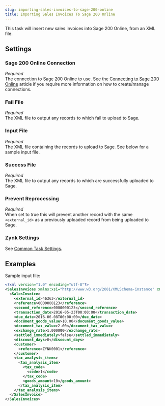 ```yaml
---
slug: importing-sales-invoices-to-sage-200-online
title: Importing Sales Invoices To Sage 200 Online
---
```

This task will insert new sales invoices into Sage 200 Online, from an XML file.

## Settings
### Sage 200 Online Connection
_Required_  
The connection to Sage 200 Online to use. See the [Connecting to Sage 200 Online](connecting-to-sage-200-online) article if you require more information on how to create/manage connections.

### Fail File
_Required_  
 The XML file to output any records to which fail to upload to Sage.

### Input File
_Required_  
The XML file containing the records to upload to Sage. See below for a sample input file.

### Success File
_Required_  
The XML file to output any records to which are successfully uploaded to Sage.

### Prevent Reprocessing
_Required_  
When set to true this will prevent another record with the same `<external_id>` as a previously uploaded record from being uploaded to Sage.

### Zynk Settings
See [Common Task Settings](common-task-settings).

## Examples
Sample input file:
```xml
<?xml version="1.0" encoding="utf-8"?>
<SalesInvoices xmlns:xsi="http://www.w3.org/2001/XMLSchema-instance" xmlns:xsd="http://www.w3.org/2001/XMLSchema">
  <SalesInvoice>
    <external_id>46363</external_id>
    <reference>0000000123</reference>
    <second_reference>0000000123</second_reference>
    <transaction_date>2016-05-23T00:00:00</transaction_date>
    <due_date>2016-06-08T00:00:00</due_date>
    <document_goods_value>10.00</document_goods_value>
    <document_tax_value>2.00</document_tax_value>
    <exchange_rate>1.000000</exchange_rate>
    <settled_immediately>false</settled_immediately>
    <discount_days>0</discount_days>
    <customer>
      <reference>ZYNK0001</reference>
    </customer>
    <tax_analysis_items>
      <tax_analysis_item>
        <tax_code>
          <code>1</code>
        </tax_code>
        <goods_amount>10</goods_amount>
      </tax_analysis_item>
    </tax_analysis_items>
  </SalesInvoice>
</SalesInvoices>
```